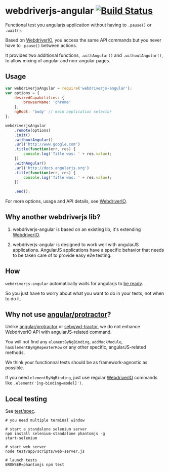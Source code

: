 # webdriverjs-angular [![Build Status](https://travis-ci.org/webdriverio/webdriverjs-angular.png?branch=master)](https://travis-ci.org/webdriverio/webdriverjs-angular)

Functional test you angularjs application without having to `.pause()` or `.wait()`.

Based on [WebdriverIO](http://webdriver.io), you access
the same API commands but you never have to `.pause()` between actions.

It provides two additional functions, `.withAngular()` and `.withoutAngular()`, to allow mixing of angular and non-angular pages.

## Usage

```js
var webdriverjsAngular = require('webdriverjs-angular');
var options = {
    desiredCapabilities: {
        browserName: 'chrome'
    },
    ngRoot: 'body' // main application selector
};

webdriverjsAngular
    .remote(options)
    .init()
    .withoutAngular()
    .url('http://www.google.com')
    .title(function(err, res) {
        console.log('Title was: ' + res.value);
    })
    .withAngular()
    .url('http://docs.angularjs.org')
    .title(function(err, res) {
        console.log('Title was: ' + res.value);
    })
    
    .end();
```

For more options, usage and API details, see
[WebdriverIO](http://webdriver.io).

## Why another webdriverjs lib?

1. webdriverjs-angular is based on an existing lib, it's extending
[WebdriverIO](http://webdriver.io).

2. webdriverjs-angular is designed to work well with angularJS applications.
AngularJS applications have a specific behavior that needs to be taken care
of to provide easy e2e testing.

## How

`webdriverjs-angular` automatically waits for angularjs to [be ready](https://github.com/angular/angular.js/blob/cf686285c22d528440e173fdb65ad1052d96df3c/src/ng/browser.js#L70).

So you just have to worry about what you want to do in your tests, not when
to do it.

## Why not use [angular/protractor](https://github.com/angular/protractor)?

Unlike [angular/protractor](https://github.com/angular/protractor) or
[sebv/wd-tractor](https://github.com/sebv/wd-tractor),
we do not enhance WebdriverIO API with angularJS-related
command.

You will not find any `elementByNgBinding`, `addMockModule`,
`hasElementByNgRepeaterRow` or any other specific, angularJS-related methods.

We think your functionnal tests should be as framework-agnostic as possible.

If you need `elementByNgBinding`, just use regular
[WebdriverIO](http://webdriver.io)
commands like `.element('[ng-binding=model]')`.

## Local testing

See [test/spec](test/spec).

```shell
# you need multiple terminal window

# start a standalone selenium server
npm install selenium-standalone phantomjs -g
start-selenium

# start web server
node test/app/scripts/web-server.js

# launch tests
BROWSER=phantomjs npm test
```
